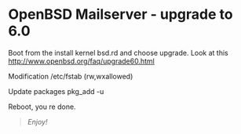 # OpenBSD Mailserver - upgrade to 6.0


Boot from the install kernel bsd.rd and choose upgrade.
Look at this http://www.openbsd.org/faq/upgrade60.html

Modification /etc/fstab (rw,wxallowed)

Update packages
pkg_add -u

Reboot, you re done.

>*Enjoy!*
